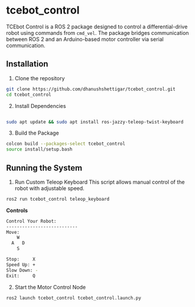 # tcebot_control

TCEbot Control is a ROS 2 package designed to control a differential-drive robot using commands from `cmd_vel`. The package bridges communication between ROS 2 and an Arduino-based motor controller via serial communication.

## Installation

1. Clone the repository

```bash
git clone https://github.com/dhanushshettigar/tcebot_control.git
cd tcebot_control
```

2. Install Dependencies

```bash

sudo apt update && sudo apt install ros-jazzy-teleop-twist-keyboard

```

3. Build the Package

```bash
colcon build --packages-select tcebot_control
source install/setup.bash
```
## Running the System
1. Run Custom Teleop Keyboard
This script allows manual control of the robot with adjustable speed.
```sh
ros2 run tcebot_control teleop_keyboard
```

**Controls**

```bash
Control Your Robot:
---------------------------
Move:    
    W    
  A   D  
    S    

Stop:     X  
Speed Up: +  
Slow Down: -  
Exit:     Q  
```

2. Start the Motor Control Node
```sh
ros2 launch tcebot_control tcebot_control.launch.py
```
